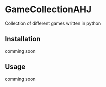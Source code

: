 # GameCollectionAHJ
Collection of different games written in python


## Installation

comming soon

## Usage

comming soon

